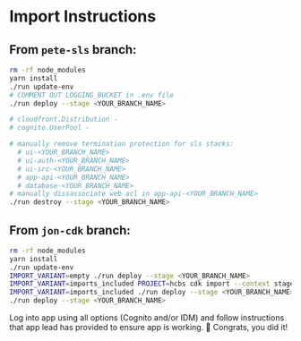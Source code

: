 # Import Instructions

## From `pete-sls` branch:

```sh
rm -rf node_modules
yarn install
./run update-env
# COMMENT OUT LOGGING_BUCKET in .env file
./run deploy --stage <YOUR_BRANCH_NAME>

# cloudfront.Distribution -
# cognito.UserPool -

# manually remove termination protection for sls stacks:
  # ui-<YOUR_BRANCH_NAME>
  # ui-auth-<YOUR_BRANCH_NAME>
  # ui-src-<YOUR_BRANCH_NAME>
  # app-api-<YOUR_BRANCH_NAME>
  # database-<YOUR_BRANCH_NAME>
# manually dissassociate web acl in app-api-<YOUR_BRANCH_NAME>
./run destroy --stage <YOUR_BRANCH_NAME>
```

## From `jon-cdk` branch:

```sh
rm -rf node_modules
yarn install
./run update-env
IMPORT_VARIANT=empty ./run deploy --stage <YOUR_BRANCH_NAME>
IMPORT_VARIANT=imports_included PROJECT=hcbs cdk import --context stage=<YOUR_BRANCH_NAME> --force
IMPORT_VARIANT=imports_included ./run deploy --stage <YOUR_BRANCH_NAME>
./run deploy --stage <YOUR_BRANCH_NAME>
```

Log into app using all options (Cognito and/or IDM) and follow instructions that app lead has provided to ensure app is working.
:tada: Congrats, you did it!
